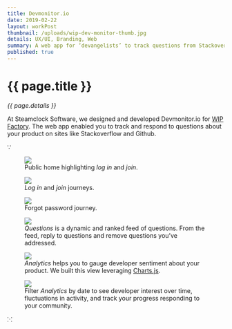 ```yaml
---
title: Devmonitor.io
date: 2019-02-22
layout: workPost
thumbnail: /uploads/wip-dev-monitor-thumb.jpg
details: UX/UI, Branding, Web
summary: A web app for ‘devangelists’ to track questions from Stackoverflow.
published: true
---
```

<div class="mw-900  bp1-u-textAlign-center  u-mar-auto  u-mar-b05">
    <h1 class="u-noMargin u-mar-b01">{{ page.title }}</h1>
    <p class="as-h5  u-mar-b05"><em>{{ page.details }}</em></p>
    <p class="as-h3">At Steamclock Software, we designed and developed Devmonitor.io for <a href="http://www.wipfactory.com/" target="_blank">WIP Factory</a>. The web app enabled you to track and respond to questions about your product on sites like Stackoverflow and Github.</p>
    <p class="as-h5  u-mar-b05">&#8757;</p>
</div>
<figure>
    <img src="/uploads/devmonitor-home.jpg"/>
    <figcaption>Public home highlighting <em>log in</em> and <em>join</em>.</figcaption>
</figure>

<figure>
    <img src="/uploads/devmonitor-signup.jpg"/>
    <figcaption><em>Log in</em> and <em>join</em> journeys.</figcaption>
</figure>

<figure>
    <img src="/uploads/devmonitor-blocked.jpg"/>
    <figcaption>Forgot password journey.</figcaption>
</figure>

<figure>
    <img src="/uploads/devmonitor-questions.jpg"/>
    <figcaption><em>Questions</em> is a dynamic and ranked feed of questions. From the feed, reply to questions and remove questions you’ve addressed.</figcaption>
</figure>

<figure>
    <img src="/uploads/devmonitor-analytics.jpg"/>
    <figcaption><em>Analytics</em> helps you to gauge developer sentiment about your product. We built this view leveraging <a href="http://www.chartjs.org/" target="_blank">Charts.js</a>.</figcaption>
</figure>

<figure>
    <img src="/uploads/devmonitor-dates.jpg"/>
    <figcaption>Filter <em>Analytics</em> by date to see developer interest over time, fluctuations in activity, and track your progress responding to your community.</figcaption>
</figure>
<p class="u-mar-b05  u-textAlign-center u-mar-b05">&#8281;</p>